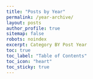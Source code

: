 ```yaml
---
title: "Posts by Year"
permalink: /year-archive/
layout: posts
author_profile: true
sitemap: false
robots: noindex
excerpt: Category BY Post Year
toc: true
toc_label: "Table of Contents"
toc_icon: "heart"
toc_sticky: true
---
```

